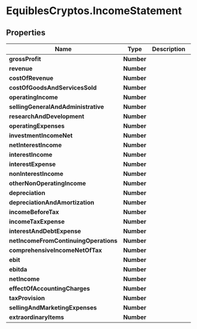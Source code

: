# EquiblesCryptos.IncomeStatement

## Properties
Name | Type | Description | Notes
------------ | ------------- | ------------- | -------------
**grossProfit** | **Number** |  | [optional] 
**revenue** | **Number** |  | [optional] 
**costOfRevenue** | **Number** |  | [optional] 
**costOfGoodsAndServicesSold** | **Number** |  | [optional] 
**operatingIncome** | **Number** |  | [optional] 
**sellingGeneralAndAdministrative** | **Number** |  | [optional] 
**researchAndDevelopment** | **Number** |  | [optional] 
**operatingExpenses** | **Number** |  | [optional] 
**investmentIncomeNet** | **Number** |  | [optional] 
**netInterestIncome** | **Number** |  | [optional] 
**interestIncome** | **Number** |  | [optional] 
**interestExpense** | **Number** |  | [optional] 
**nonInterestIncome** | **Number** |  | [optional] 
**otherNonOperatingIncome** | **Number** |  | [optional] 
**depreciation** | **Number** |  | [optional] 
**depreciationAndAmortization** | **Number** |  | [optional] 
**incomeBeforeTax** | **Number** |  | [optional] 
**incomeTaxExpense** | **Number** |  | [optional] 
**interestAndDebtExpense** | **Number** |  | [optional] 
**netIncomeFromContinuingOperations** | **Number** |  | [optional] 
**comprehensiveIncomeNetOfTax** | **Number** |  | [optional] 
**ebit** | **Number** |  | [optional] 
**ebitda** | **Number** |  | [optional] 
**netIncome** | **Number** |  | [optional] 
**effectOfAccountingCharges** | **Number** |  | [optional] 
**taxProvision** | **Number** |  | [optional] 
**sellingAndMarketingExpenses** | **Number** |  | [optional] 
**extraordinaryItems** | **Number** |  | [optional] 

